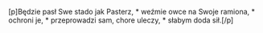 [p]Będzie pasł Swe stado jak Pasterz, * weźmie owce na Swoje ramiona, * ochroni je, * przeprowadzi sam, chore uleczy, * słabym doda sił.[/p]